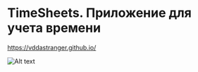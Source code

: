 # TimeSheets. Приложение для учета времени
https://vddastranger.github.io/

![Alt text](https://sun9-30.userapi.com/18VNZepES1MNtvQVOqxMQObRa5zItjFA6Vj8UA/bcVqbyQp534.jpg "Screenshot")
